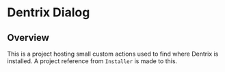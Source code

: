 # Dentrix Dialog

## Overview

This is a project hosting small custom actions used to find where Dentrix is
installed. A project reference from `Installer` is made to this.

